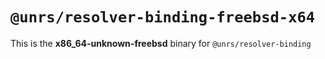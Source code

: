 # `@unrs/resolver-binding-freebsd-x64`

This is the **x86_64-unknown-freebsd** binary for `@unrs/resolver-binding`
